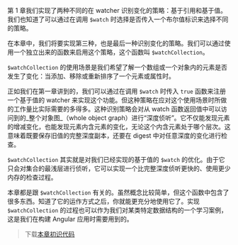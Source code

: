 第 1 章我们实现了两种不同的在 watcher 识别变化的策略：基于引用和基于值。我们也知道了可以通过在调用 `$watch` 时选择是否传入一个布尔值标识来选择不同的策略。

在本章中，我们将要实现第三种，也是最后一种识别变化的策略。我们可以通过使用一个独立出来的函数来启用这个策略，这个函数叫 `$watchCollection`。

`$watchCollection` 的使用场景是我们希望了解一个数组或一个对象内的元素是否发生了变化：当添加、移除或重新排序了一个元素或属性时。

正如我们在第一章讲到的，我们可以通过在调用 `$watch` 时传入 `true` 函数来注册一个基于值的 watcher 来实现这个功能。但这种策略在应对这个使用场景时所做的工作量比实际需要的多得多。这种识别策略会对从 watch 函数返回值中可以访问到的_整个对象图_（whole object graph）进行“深度侦听”。它不仅能发现元素的增减变化，也能发现元素内含元素的变化，无论这个内含元素处于哪个层次。这意味着既要保存旧值的完整深度副本，还要在 digest 中对任意深度的变化进行检查。

`$watchCollection` 其实就是对我们已经实现的基于值的 `$watch` 的优化。由于它只会对集合的最浅层进行侦听，它可以实现一个比完整深度侦听更快的、使用更少内存的检查过程。

本章都是跟 `$watchCollection` 有关的。虽然概念比较简单，但这个函数中包含了很多东西。知道了它的运作方式之后，你就能更充分地使用它了。实现 `$watchCollection` 的过程也可以作为我们对某类特定数据结构的一个学习案例，这是我们在构建 Angular 应用时需要用到的。

> 下载[本章初识代码](https://github.com/teropa/build-your-own-angularjs/releases/tag/chapter3-scope-inheritance)
